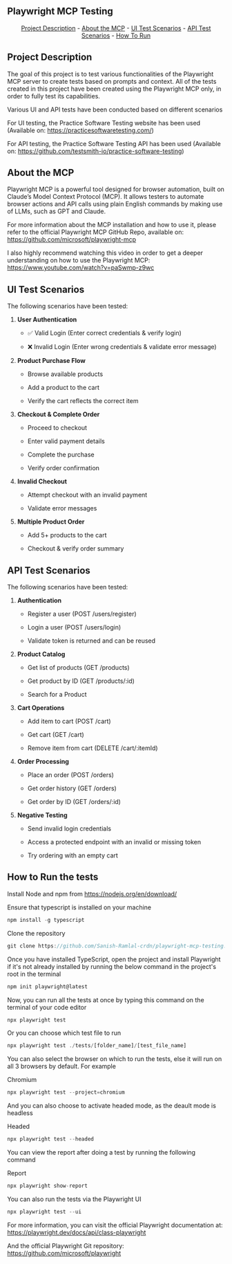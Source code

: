 ## Playwright MCP Testing

<p align="center"><a href="#project-description">Project Description</a> -
<a href="#about-the-mcp">About the MCP</a> -
<a href="#ui-test-scenarios">UI Test Scenarios</a> -
<a href="#api-test-scenarios">API Test Scenarios</a> - 
<a href="#how-to-run">How To Run</a> 
</p>

## Project Description

The goal of this project is to test various functionalities of the Playwright MCP server to create tests based on prompts and context.
All of the tests created in this project have been created using the Playwright MCP only, in order to fully test its capabilities.

Various UI and API tests have been conducted based on different scenarios

For UI testing, the Practice Software Testing website has been used (Available on: https://practicesoftwaretesting.com/)

For API testing, the Practice Software Testing API has been used (Available on: https://github.com/testsmith-io/practice-software-testing)

## About the MCP

Playwright MCP is a powerful tool designed for browser automation, built on Claude’s Model Context Protocol (MCP). It allows testers to automate browser actions and API calls using plain English commands by making use of LLMs, such as GPT and Claude.

For more information about the MCP installation and how to use it, please refer to the official Playwright MCP GitHub Repo, available on: https://github.com/microsoft/playwright-mcp

I also highly recommend watching this video in order to get a deeper understanding on how to use the Playwright MCP: https://www.youtube.com/watch?v=paSwmp-z9wc

## UI Test Scenarios

The following scenarios have been tested:

1. **User Authentication**

   - ✅ Valid Login (Enter correct credentials & verify login)

   - ❌ Invalid Login (Enter wrong credentials & validate error message)

2. **Product Purchase Flow**

   - Browse available products

   - Add a product to the cart

   - Verify the cart reflects the correct item

3. **Checkout & Complete Order**

   - Proceed to checkout

   - Enter valid payment details

   - Complete the purchase

   - Verify order confirmation

4. **Invalid Checkout**

   - Attempt checkout with an invalid payment

   - Validate error messages

5. **Multiple Product Order**

   - Add 5+ products to the cart

   - Checkout & verify order summary

## API Test Scenarios

The following scenarios have been tested:

1. **Authentication**

   - Register a user (POST /users/register)

   - Login a user (POST /users/login)

   - Validate token is returned and can be reused

2. **Product Catalog**

   - Get list of products (GET /products)

   - Get product by ID (GET /products/:id)

   - Search for a Product

3. **Cart Operations**

   - Add item to cart (POST /cart)

   - Get cart (GET /cart)

   - Remove item from cart (DELETE /cart/:itemId)

4. **Order Processing**

   - Place an order (POST /orders)

   - Get order history (GET /orders)

   - Get order by ID (GET /orders/:id)

5. **Negative Testing**

   - Send invalid login credentials

   - Access a protected endpoint with an invalid or missing token

   - Try ordering with an empty cart

## How to Run the tests

Install Node and npm from
https://nodejs.org/en/download/

Ensure that typescript is installed on your machine

```javascript
npm install -g typescript
```

Clone the repository

```javascript
git clone https://github.com/Sanish-Ramlal-crdn/playwright-mcp-testing.git
```

Once you have installed TypeScript, open the project and install Playwright if it's not already installed by running the below command in the project's root in the terminal

```javascript
npm init playwright@latest
```

Now, you can run all the tests at once by typing this command on the terminal of your code editor

```javascript
npx playwright test
```

Or you can choose which test file to run

```javascript
npx playwright test ./tests/[folder_name]/[test_file_name]
```

You can also select the browser on which to run the tests, else it will run on all 3 browsers by default. For example

Chromium

```javascript
npx playwright test --project=chromium
```

And you can also choose to activate headed mode, as the deault mode is headless

Headed

```javascript
npx playwright test --headed
```

You can view the report after doing a test by running the following command

Report

```javascript
npx playwright show-report
```

You can also run the tests via the Playwright UI

```javascript
npx playwright test --ui
```

For more information, you can visit the official Playwright documentation at:
https://playwright.dev/docs/api/class-playwright

And the official Playwright Git repository: https://github.com/microsoft/playwright
